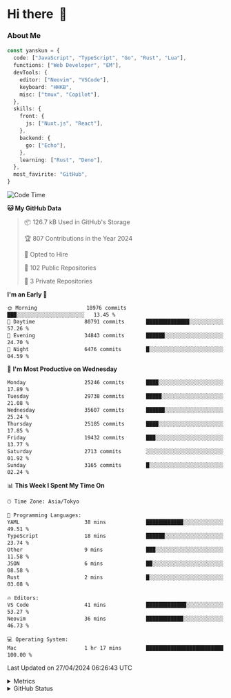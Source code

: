 # Hi there&nbsp; :wave:

### About Me

```ts
const yanskun = {
  code: ["JavaScript", "TypeScript", "Go", "Rust", "Lua"],
  functions: ["Web Developer", "EM"],
  devTools: {
    editor: ["Neovim", "VSCode"],
    keyboard: "HHKB",
    misc: ["tmux", "Copilot"],
  },
  skills: {
    front: {
      js: ["Nuxt.js", "React"],
    },
    backend: {
      go: ["Echo"],
    },
    learning: ["Rust", "Deno"],
  },
  most_favirite: "GitHub",
}
```

<!--START_SECTION:waka-->
![Code Time](http://img.shields.io/badge/Code%20Time-811%20hrs%2058%20mins-blue)

**🐱 My GitHub Data** 

> 📦 126.7 kB Used in GitHub's Storage 
 > 
> 🏆 807 Contributions in the Year 2024
 > 
> 💼 Opted to Hire
 > 
> 📜 102 Public Repositories 
 > 
> 🔑 3 Private Repositories 
 > 
**I'm an Early 🐤** 

```text
🌞 Morning                18976 commits       ███░░░░░░░░░░░░░░░░░░░░░░   13.45 % 
🌆 Daytime                80791 commits       ██████████████░░░░░░░░░░░   57.26 % 
🌃 Evening                34843 commits       ██████░░░░░░░░░░░░░░░░░░░   24.70 % 
🌙 Night                  6476 commits        █░░░░░░░░░░░░░░░░░░░░░░░░   04.59 % 
```
📅 **I'm Most Productive on Wednesday** 

```text
Monday                   25246 commits       ████░░░░░░░░░░░░░░░░░░░░░   17.89 % 
Tuesday                  29738 commits       █████░░░░░░░░░░░░░░░░░░░░   21.08 % 
Wednesday                35607 commits       ██████░░░░░░░░░░░░░░░░░░░   25.24 % 
Thursday                 25185 commits       ████░░░░░░░░░░░░░░░░░░░░░   17.85 % 
Friday                   19432 commits       ███░░░░░░░░░░░░░░░░░░░░░░   13.77 % 
Saturday                 2713 commits        ░░░░░░░░░░░░░░░░░░░░░░░░░   01.92 % 
Sunday                   3165 commits        █░░░░░░░░░░░░░░░░░░░░░░░░   02.24 % 
```


📊 **This Week I Spent My Time On** 

```text
🕑︎ Time Zone: Asia/Tokyo

💬 Programming Languages: 
YAML                     38 mins             ████████████░░░░░░░░░░░░░   49.51 % 
TypeScript               18 mins             ██████░░░░░░░░░░░░░░░░░░░   23.74 % 
Other                    9 mins              ███░░░░░░░░░░░░░░░░░░░░░░   11.58 % 
JSON                     6 mins              ██░░░░░░░░░░░░░░░░░░░░░░░   08.58 % 
Rust                     2 mins              █░░░░░░░░░░░░░░░░░░░░░░░░   03.08 % 

🔥 Editors: 
VS Code                  41 mins             █████████████░░░░░░░░░░░░   53.27 % 
Neovim                   36 mins             ████████████░░░░░░░░░░░░░   46.73 % 

💻 Operating System: 
Mac                      1 hr 17 mins        █████████████████████████   100.00 % 
```


 Last Updated on 27/04/2024 06:26:43 UTC
<!--END_SECTION:waka-->

<details>
  <summary>Metrics</summary>
  <img src="https://github.com/yanskun/yanskun/blob/main/github-metrics.svg" alt="Metrics">
</details>

<details>
  <summary>GitHub Status</summary>
  <picture>
    <source media="(prefers-color-scheme: dark)" srcset="https://raw.githubusercontent.com/yanskun/yanskun/master/profile-summary-card-output/nord_dark/0-profile-details.svg">
   <img src="https://raw.githubusercontent.com/yanskun/yanskun/master/profile-summary-card-output/default/0-profile-details.svg">
  </picture>
  <br>
  <picture>
    <source media="(prefers-color-scheme: dark)" srcset="https://raw.githubusercontent.com/yanskun/yanskun/master/profile-summary-card-output/nord_dark/1-repos-per-language.svg">
   <img src="https://raw.githubusercontent.com/yanskun/yanskun/master/profile-summary-card-output/default/1-repos-per-language.svg">
  </picture>
  <picture>
    <source media="(prefers-color-scheme: dark)" srcset="https://raw.githubusercontent.com/yanskun/yanskun/master/profile-summary-card-output/nord_dark/2-most-commit-language.svg">
   <img src="https://raw.githubusercontent.com/yanskun/yanskun/master/profile-summary-card-output/default/2-most-commit-language.svg">
  </picture>
  <br>
  <picture>
    <source media="(prefers-color-scheme: dark)" srcset="https://raw.githubusercontent.com/yanskun/yanskun/master/profile-summary-card-output/nord_dark/3-stats.svg">
   <img src="https://raw.githubusercontent.com/yanskun/yanskun/master/profile-summary-card-output/default/3-stats.svg">
  </picture>
  <picture>
    <source media="(prefers-color-scheme: dark)" srcset="https://raw.githubusercontent.com/yanskun/yanskun/master/profile-summary-card-output/nord_dark/4-productive-time.svg">
   <img src="https://raw.githubusercontent.com/yanskun/yanskun/master/profile-summary-card-output/default/4-productive-time.svg">
  </picture>
</details>
